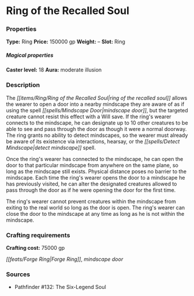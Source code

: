 ﻿---
Title: "Ring of the Recalled Soul"
Type: "Ring"
Price: "150000 gp"
Weight: "–"
Slot: "Ring"
Caster level: "18"
Aura: "moderate illusion"
Description: |
  "The _ring of the recalled soul_ allows the wearer to open a door into a nearby mindscape they are aware of as if using the spell _mindscape door_, but the targeted creature cannot resist this effect with a Will save. If the ring's wearer connects to the mindscape, he can designate up to 10 other creatures to be able to see and pass through the door as though it were a normal doorway. The ring grants no ability to detect mindscapes, so the wearer must already be aware of its existence via interactions, hearsay, or the _detect mindscape_ spell.
  Once the ring's wearer has connected to the mindscape, he can open the door to that particular mindscape from anywhere on the same plane, so long as the mindscape still exists. Physical distance poses no barrier to the mindscape. Each time the ring's wearer opens the door to a mindscape he has previously visited, he can alter the designated creatures allowed to pass through the door as if he were opening the door for the first time.
  The ring's wearer cannot prevent creatures within the mindscape from exiting to the real world so long as the door is open. The ring's wearer can close the door to the mindscape at any time as long as he is not within the mindscape."
Crafting cost: "75000 gp"
Sources: "['Pathfinder #132: The Six-Legend Soul']"
---

# Ring of the Recalled Soul

### Properties

**Type:** Ring **Price:** 150000 gp **Weight:** – **Slot:** Ring

##### Magical properties

**Caster level:** 18 **Aura:** moderate illusion

### Description

The _[[items/Ring/Ring of the Recalled Soul|ring of the recalled soul]]_ allows the wearer to open a door into a nearby mindscape they are aware of as if using the spell _[[spells/Mindscape Door|mindscape door]]_, but the targeted creature cannot resist this effect with a Will save. If the ring's wearer connects to the mindscape, he can designate up to 10 other creatures to be able to see and pass through the door as though it were a normal doorway. The ring grants no ability to detect mindscapes, so the wearer must already be aware of its existence via interactions, hearsay, or the _[[spells/Detect Mindscape|detect mindscape]]_ spell.

Once the ring's wearer has connected to the mindscape, he can open the door to that particular mindscape from anywhere on the same plane, so long as the mindscape still exists. Physical distance poses no barrier to the mindscape. Each time the ring's wearer opens the door to a mindscape he has previously visited, he can alter the designated creatures allowed to pass through the door as if he were opening the door for the first time.

The ring's wearer cannot prevent creatures within the mindscape from exiting to the real world so long as the door is open. The ring's wearer can close the door to the mindscape at any time as long as he is not within the mindscape.

### Crafting requirements

**Crafting cost:** 75000 gp

_[[feats/Forge Ring|Forge Ring]]_, _mindscape door_

### Sources

* Pathfinder #132: The Six-Legend Soul